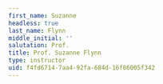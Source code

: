 ```yaml
---
first_name: Suzanne
headless: true
last_name: Flynn
middle_initial: ''
salutation: Prof.
title: Prof. Suzanne Flynn
type: instructor
uid: f4fd6714-7aa4-92fa-684d-16f86005f342
---
```

